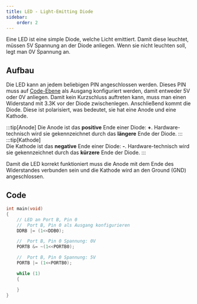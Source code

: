 ```yaml
---
title: LED - Light-Emitting Diode
sidebar:
    order: 2
---
```


Eine LED ist eine simple Diode, welche Licht emittiert. Damit diese leuchtet, müssen 5V Spannung an der Diode anliegen. Wenn sie nicht leuchten soll, legt man 0V Spannung an.

## Aufbau

Die LED kann an jedem beliebigen PIN angeschlossen werden. Dieses PIN muss auf [Code-Ebene](#code) als Ausgang konfiguriert werden, damit entweder 5V oder 0V anliegen. Damit kein Kurzschluss auftreten kann, muss man einen Widerstand mit 3.3K vor der Diode zwischenlegen. Anschließend kommt die Diode. Diese ist polarisiert, was bedeutet, sie hat eine Anode und eine Kathode.

:::tip[Anode]
Die Anode ist das **positive** Ende einer Diode: **+**. Hardware-technisch wird sie gekennzeichnet durch das **längere** Ende der Diode.
:::
:::tip[Kathode]  
Die Kathode ist das **negative** Ende einer Diode: **-**. Hardware-technisch wird sie gekennzeichnet durch das **kürzere** Ende der Diode.
:::

Damit die LED korrekt funktioniert muss die Anode mit dem Ende des Widerstandes verbunden sein und die Kathode wird an den Ground (GND) angeschlossen.

## Code

```c
int main(void)
{
    // LED an Port B, Pin 0
    //  Port B, Pin 0 als Ausgang konfigurieren
	DDRB |= (1<<DDB0);

    //  Port B, Pin 0 Spannung: 0V
	PORTB &= ~(1<<PORTB0);

    //  Port B, Pin 0 Spannung: 5V
	PORTB |= (1<<PORTB0);

	while (1)
	{

	}
}
```
